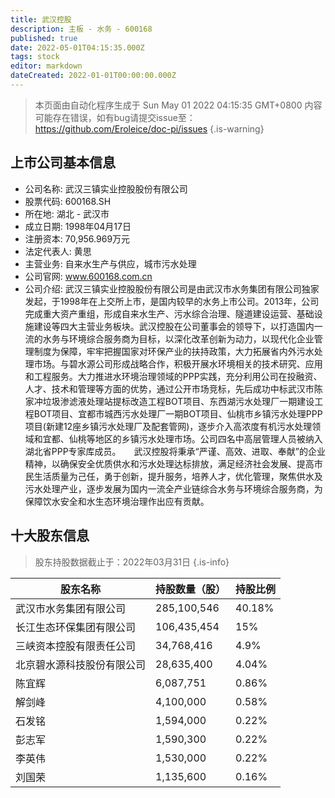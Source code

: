 ```yaml
---
title: 武汉控股
description: 主板 - 水务 - 600168
published: true
date: 2022-05-01T04:15:35.000Z
tags: stock
editor: markdown
dateCreated: 2022-01-01T00:00:00.000Z
---
```


> 本页面由自动化程序生成于 Sun May 01 2022 04:15:35 GMT+0800
> 内容可能存在错误，如有bug请提交issue至：https://github.com/Eroleice/doc-pi/issues
{.is-warning}

## 上市公司基本信息
- 公司名称: 武汉三镇实业控股股份有限公司
- 股票代码: 600168.SH
- 所在地: 湖北 - 武汉市
- 成立日期: 1998年04月17日
- 注册资本: 70,956.969万元
- 法定代表人: 黄思
- 主营业务: 自来水生产与供应，城市污水处理
- 公司官网: www.600168.com.cn
- 公司介绍: 武汉三镇实业控股股份有限公司是由武汉市水务集团有限公司独家发起，于1998年在上交所上市，是国内较早的水务上市公司。2013年，公司完成重大资产重组，形成自来水生产、污水综合治理、隧道建设运营、基础设施建设等四大主营业务板块。武汉控股在公司董事会的领导下，以打造国内一流的水务与环境综合服务商为目标，以深化改革创新为动力，以现代化企业管理制度为保障，牢牢把握国家对环保产业的扶持政策，大力拓展省内外污水处理市场。与碧水源公司形成战略合作，积极开展水环境相关的技术研究、应用和工程服务。大力推进水环境治理领域的PPP实践，充分利用公司在投融资、人才、技术和管理等方面的优势，通过公开市场竞标，先后成功中标武汉市陈家冲垃圾渗滤液处理站提标改造工程BOT项目、东西湖污水处理厂一期建设工程BOT项目、宜都市城西污水处理厂一期BOT项目、仙桃市乡镇污水处理PPP项目(新建12座乡镇污水处理厂及配套管网)，逐步介入高浓度有机污水处理领域和宜都、仙桃等地区的乡镇污水处理市场。公司四名中高层管理人员被纳入湖北省PPP专家库成员。　　武汉控股将秉承“严谨、高效、进取、奉献”的企业精神，以确保安全优质供水和污水处理达标排放，满足经济社会发展、提高市民生活质量为己任，勇于创新，提升服务，培养人才，优化管理，聚焦供水及污水处理产业，逐步发展为国内一流全产业链综合水务与环境综合服务商，为保障饮水安全和水生态环境治理作出应有贡献。


## 十大股东信息
> 股东持股数据截止于：2022年03月31日
{.is-info}

| 股东名称 | 持股数量（股） | 持股比例 |
| --- | --- | --- |
| 武汉市水务集团有限公司 | 285,100,546 | 40.18% |
| 长江生态环保集团有限公司 | 106,435,454 | 15% |
| 三峡资本控股有限责任公司 | 34,768,416 | 4.9% |
| 北京碧水源科技股份有限公司 | 28,635,400 | 4.04% |
| 陈宜辉 | 6,087,751 | 0.86% |
| 解剑峰 | 4,100,000 | 0.58% |
| 石发铭 | 1,594,000 | 0.22% |
| 彭志军 | 1,590,300 | 0.22% |
| 李英伟 | 1,530,000 | 0.22% |
| 刘国荣 | 1,135,600 | 0.16% |




